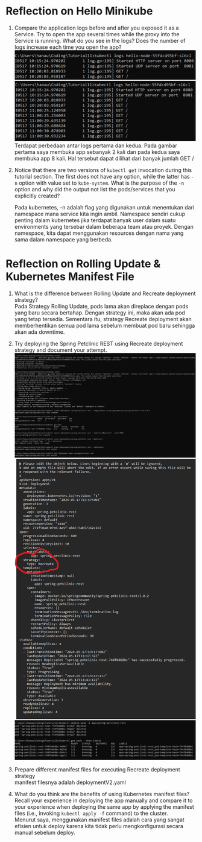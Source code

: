 # Reflection on Hello Minikube

1. Compare the application logs before and after you exposed it as a Service. Try to open the app several times while the proxy into the Service is running. What do you see in the logs? Does the number of logs increase each time you open the app?
![alt text](<Screenshot 2024-05-17 180210.png>)
![alt text](<Screenshot 2024-05-17 180218.png>)
Terdapat perbedaan antar logs pertama dan kedua. Pada gambar pertama saya membuka app sebanyak 2 kali dan pada kedua saya membuka app 8 kali. Hal tersebut dapat dilihat dari banyak jumlah GET /

2. Notice that there are two versions of `kubectl get` invocation during this tutorial section. The first does not have any option, while the latter has `-n` option with value set to `kube-system`. What is the purpose of the `-n` option and why did the output not list the pods/services that you explicitly created?<br>

    Pada kubernetes, -n adalah flag yang digunakan untuk menentukan dari namespace mana service kita ingin ambil. Namespace sendiri cukup penting dalam kubernetes jika terdapat banyak user dalam suatu environments yang tersebar dalam beberapa team atau proyek. Dengan namespace, kita dapat menggunakan resources dengan nama yang sama dalam namespace yang berbeda.

# Reflection on Rolling Update & Kubernetes Manifest File

1.  What is the difference between Rolling Update and Recreate deployment strategy? <br>
Pada Strategy Rolling Update, pods lama akan direplace dengan pods yang baru secara bertahap. Dengan strategy ini, maka akan ada pod yang tetap tersedia. Sementara itu, strategy Recreate deployment akan memberhentikan semua pod lama sebelum membuat pod baru sehingga akan ada downtime.

2.  Try deploying the Spring Petclinic REST using Recreate deployment strategy and document your attempt. <br>
![alt text](image.png)
![alt text](image-1.png)
![alt text](image-2.png)

3. Prepare different manifest files for executing Recreate deployment strategy <br>
    manifest filesnya adalah deploymentV2.yaml

4. What do you think are the benefits of using Kubernetes manifest files? Recall your experience in deploying the app manually and compare it to your experience when deploying the same app by applying the manifest files (i.e., invoking `kubectl apply -f` command) to the cluster. <br>
Menurut saya, menggunakan manifest files adalah cara yang sangat efisien untuk deploy karena kita tidak perlu mengkonfigurasi secara manual sebelum deploy.